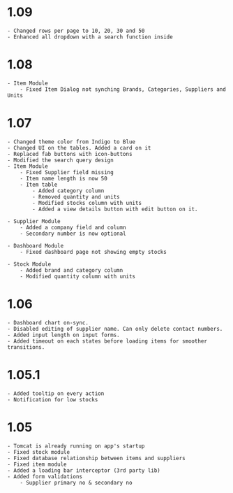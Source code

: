 # 1.09

    - Changed rows per page to 10, 20, 30 and 50
    - Enhanced all dropdown with a search function inside

# 1.08

    - Item Module
        - Fixed Item Dialog not synching Brands, Categories, Suppliers and Units

# 1.07

    - Changed theme color from Indigo to Blue
    - Changed UI on the tables. Added a card on it
    - Replaced fab buttons with icon-buttons
    - Modified the search query design
    - Item Module 
        - Fixed Supplier field missing
        - Item name length is now 50
        - Item table 
            - Added category column
            - Removed quantity and units
            - Modified stocks column with units
            - Added a view details button with edit button on it.

    - Supplier Module 
        - Added a company field and column
        - Secondary number is now optional

    - Dashboard Module
        - Fixed dashboard page not showing empty stocks

    - Stock Module
        - Added brand and category column
        - Modified quantity column with units

# 1.06
    
    - Dashboard chart on-sync.
    - Disabled editing of supplier name. Can only delete contact numbers.
    - Added input length on input forms.
    - Added timeout on each states before loading items for smoother transitions.

# 1.05.1

    - Added tooltip on every action
    - Notification for low stocks

# 1.05

    - Tomcat is already running on app's startup
    - Fixed stock module
    - Fixed database relationship between items and suppliers
    - Fixed item module
    - Added a loading bar interceptor (3rd party lib)
    - Added form validations 
        - Supplier primary no & secondary no